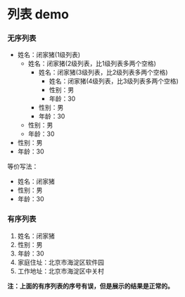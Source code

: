 # 列表 demo

### 无序列表

- 姓名：闭家猪(1级列表)
  - 姓名：闭家猪(2级列表，比1级列表多两个空格)
    - 姓名：闭家猪(3级列表，比2级列表多两个空格)
      - 姓名：闭家猪(4级列表，比3级列表多两个空格)
      - 性别：男
      - 年龄：30
    - 性别：男
    - 年龄：30
  - 性别：男
  - 年龄：30
- 性别：男
- 年龄：30

等价写法：

* 姓名：闭家猪
* 性别：男
* 年龄：30


### 有序列表

1. 姓名：闭家猪
2. 性别：男
3. 年龄：30
3. 家庭住址：北京市海淀区软件园
4. 工作地址：北京市海淀区中关村

**注：上面的有序列表的序号有误，但是展示的结果是正常的。**